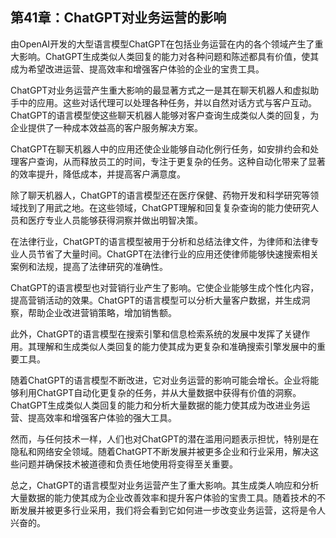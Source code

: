 ## 第41章：ChatGPT对业务运营的影响

由OpenAI开发的大型语言模型ChatGPT在包括业务运营在内的各个领域产生了重大影响。ChatGPT生成类似人类回复的能力对各种问题和陈述都具有价值，使其成为希望改进运营、提高效率和增强客户体验的企业的宝贵工具。

ChatGPT对业务运营产生重大影响的最显著方式之一是其在聊天机器人和虚拟助手中的应用。这些对话代理可以处理各种任务，并以自然对话方式与客户互动。ChatGPT的语言模型使这些聊天机器人能够对客户查询生成类似人类的回复，为企业提供了一种成本效益高的客户服务解决方案。

ChatGPT在聊天机器人中的应用还使企业能够自动化例行任务，如安排约会和处理客户查询，从而释放员工的时间，专注于更复杂的任务。这种自动化带来了显著的效率提升，降低成本，并提高客户满意度。

除了聊天机器人，ChatGPT的语言模型还在医疗保健、药物开发和科学研究等领域找到了用武之地。在这些领域，ChatGPT理解和回复复杂查询的能力使研究人员和医疗专业人员能够获得洞察并做出明智决策。

在法律行业，ChatGPT的语言模型被用于分析和总结法律文件，为律师和法律专业人员节省了大量时间。ChatGPT在法律行业的应用还使律师能够快速搜索相关案例和法规，提高了法律研究的准确性。

ChatGPT的语言模型也对营销行业产生了影响。它使企业能够生成个性化内容，提高营销活动的效果。ChatGPT的语言模型可以分析大量客户数据，并生成洞察，帮助企业改进营销策略，增加销售额。

此外，ChatGPT的语言模型在搜索引擎和信息检索系统的发展中发挥了关键作用。其理解和生成类似人类回复的能力使其成为更复杂和准确搜索引擎发展中的重要工具。

随着ChatGPT的语言模型不断改进，它对业务运营的影响可能会增长。企业将能够利用ChatGPT自动化更复杂的任务，并从大量数据中获得有价值的洞察。ChatGPT生成类似人类回复的能力和分析大量数据的能力使其成为改进业务运营、提高效率和增强客户体验的强大工具。

然而，与任何技术一样，人们也对ChatGPT的潜在滥用问题表示担忧，特别是在隐私和网络安全领域。随着ChatGPT不断发展并被更多企业和行业采用，解决这些问题并确保技术被道德和负责任地使用将变得至关重要。

总之，ChatGPT的语言模型对业务运营产生了重大影响。其生成类人响应和分析大量数据的能力使其成为企业改善效率和提升客户体验的宝贵工具。随着技术的不断发展并被更多行业采用，我们将会看到它如何进一步改变业务运营，这将是令人兴奋的。
